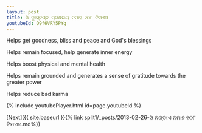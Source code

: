 ```yaml
---
layout: post
title: ଓଁ ଦୁଃସ୍ବପ୍ନ ପ୍ରଶନାୟ ନମାହ ୧୦୮ ଟିମଏସ
youtubeId: O9f6VRY5PYg
---
```

 
 
Helps get goodness, bliss and peace and God's blessings
 
Helps remain focused, help generate inner energy 
 
Helps boost physical and mental health 
 
Helps remain grounded and generates a sense of gratitude towards the greater power 
 
Helps reduce bad karma
 
 
 
 


{% include youtubePlayer.html id=page.youtubeId %}
 
[Next]({{ site.baseurl }}{% link  split1/_posts/2013-02-26-ଓଁ ନଣ୍ଡାଏ ନମାହ ୧୦୮ ଟିମଏସ.md%})
 
